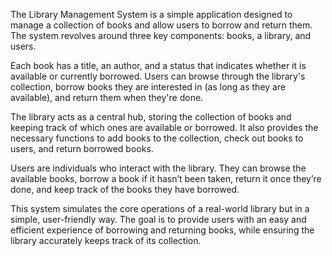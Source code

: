 The Library Management System is a simple application designed to manage a collection of books and allow users to borrow and return them. The system revolves around three key components: books, a library, and users.

Each book has a title, an author, and a status that indicates whether it is available or currently borrowed. Users can browse through the library's collection, borrow books they are interested in (as long as they are available), and return them when they're done.

The library acts as a central hub, storing the collection of books and keeping track of which ones are available or borrowed. It also provides the necessary functions to add books to the collection, check out books to users, and return borrowed books.

Users are individuals who interact with the library. They can browse the available books, borrow a book if it hasn’t been taken, return it once they’re done, and keep track of the books they have borrowed.

This system simulates the core operations of a real-world library but in a simple, user-friendly way. The goal is to provide users with an easy and efficient experience of borrowing and returning books, while ensuring the library accurately keeps track of its collection.
